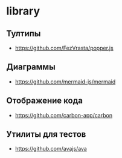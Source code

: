 # library

## Тултипы

- https://github.com/FezVrasta/popper.js

## Диаграммы

- https://github.com/mermaid-js/mermaid

## Отображение кода

- https://github.com/carbon-app/carbon

## Утилиты для тестов

- https://github.com/avajs/ava
